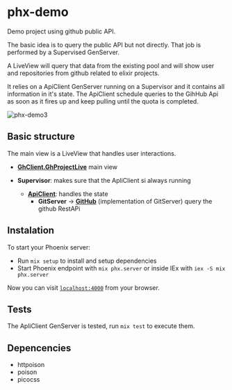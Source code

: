 # phx-demo

Demo project using github public API.

The basic idea is to query the public API but not directly.
That job is performed by a Supervised GenServer.

A LiveView will query that data from the existing pool and will show user and repositories from github related to elixir projects.

It relies on a ApiClient GenServer running on a Supervisor and it contains all information in it's state. The ApiClient schedule queries to the GihHub Api as soon as it fires up and keep pulling until the quota is completed.

![phx-demo3](https://user-images.githubusercontent.com/5849818/215769318-36003d37-1093-4a04-ab4b-9db56783da8d.png)

## Basic structure

The main view is a LiveView that handles user interactions.

- **[GhClient.GhProjectLive](lib/gh_client_web/live/gh_project_live.ex)** main view  

- **Supervisor**: makes sure that the ApliClient si always running 
  - **[ApiClient](lib/gh_client/api_client.ex)**: handles the state
    - **GitServer** -> **[GitHub](lib/gh_client/github.ex)** (implementation of GitServer) query the github RestAPi
 


## Instalation

To start your Phoenix server:

  * Run `mix setup` to install and setup dependencies
  * Start Phoenix endpoint with `mix phx.server` or inside IEx with `iex -S mix phx.server`

Now you can visit [`localhost:4000`](http://localhost:4000) from your browser.


## Tests

The ApliClient GenServer is tested, run `mix test` to execute them.

## Depencencies

- httpoison
- poison
- picocss




